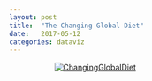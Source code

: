 ```yaml
---
layout: post
title:  "The Changing Global Diet"
date:   2017-05-12 
categories: dataviz
---
```


<html>
<head>
	<title></title>
</head>
<body>
	<div class='tableauPlaceholder' id='viz1494871438638' style="margin-left:13%;padding:1px 16px;height:755px;">
		<noscript><a href='http:&#47;&#47;ciat.cgiar.org&#47;the-changing-global-diet&#47;'><img alt='ChangingGlobalDiet ' src='https:&#47;&#47;public.tableau.com&#47;static&#47;images&#47;CG&#47;CGDinfographictest&#47;ChangingGlobalDiet&#47;1_rss.png' style='border: none'></a></noscript><object class='tableauViz' style='display:none;'>
			<param name='host_url' value='https%3A%2F%2Fpublic.tableau.com%2F'>
			 <param name='site_root' value=''>
			<param name='name' value='CGDinfographictest&#47;ChangingGlobalDiet'>
			<param name='tabs' value='no'>
			<param name='toolbar' value='yes'>
			<param name='static_image' value='https:&#47;&#47;public.tableau.com&#47;static&#47;images&#47;CG&#47;CGDinfographictest&#47;ChangingGlobalDiet&#47;1.png'>
			 <param name='animate_transition' value='yes'>
			<param name='display_static_image' value='yes'>
			<param name='display_spinner' value='yes'>
			<param name='display_overlay' value='yes'>
			<param name='display_count' value='yes'>
		</object>
	</div>
	<script type='text/javascript'>
	                   var divElement = document.getElementById('viz1494871438638');                    var vizElement = divElement.getElementsByTagName('object')[0];                    vizElement.style.width='1504px';vizElement.style.height='3369px';                    var scriptElement = document.createElement('script');                    scriptElement.src = 'https://public.tableau.com/javascripts/api/viz_v1.js';                    vizElement.parentNode.insertBefore(scriptElement, vizElement);                
	</script>
</body>
</html>
 